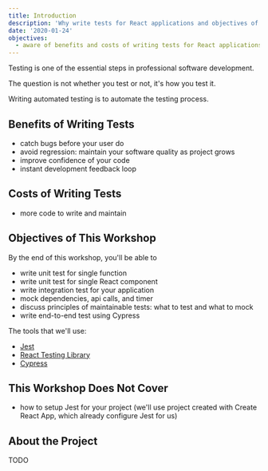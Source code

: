 ```yaml
---
title: Introduction
description: 'Why write tests for React applications and objectives of the workshop.'
date: '2020-01-24'
objectives:
  - aware of benefits and costs of writing tests for React applications
---
```


Testing is one of the essential steps in professional software development.

The question is not whether you test or not, it's how you test it.

Writing automated testing is to automate the testing process.

## Benefits of Writing Tests

- catch bugs before your user do
- avoid regression: maintain your software quality as project grows
- improve confidence of your code
- instant development feedback loop

## Costs of Writing Tests

- more code to write and maintain

## Objectives of This Workshop

By the end of this workshop, you'll be able to

- write unit test for single function
- write unit test for single React component
- write integration test for your application
- mock dependencies, api calls, and timer
- discuss principles of maintainable tests: what to test and what to mock
- write end-to-end test using Cypress

The tools that we'll use:

- [Jest](https://jestjs.io)
- [React Testing Library](https://testing-library.com/docs/react-testing-library/intro)
- [Cypress](https://www.cypress.io)

## This Workshop Does Not Cover

- how to setup Jest for your project (we'll use project created with Create React App, which already configure Jest for us)

## About the Project

TODO
